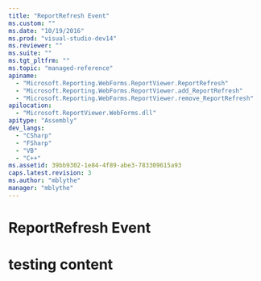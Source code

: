 ```yaml
---
title: "ReportRefresh Event"
ms.custom: ""
ms.date: "10/19/2016"
ms.prod: "visual-studio-dev14"
ms.reviewer: ""
ms.suite: ""
ms.tgt_pltfrm: ""
ms.topic: "managed-reference"
apiname: 
  - "Microsoft.Reporting.WebForms.ReportViewer.ReportRefresh"
  - "Microsoft.Reporting.WebForms.ReportViewer.add_ReportRefresh"
  - "Microsoft.Reporting.WebForms.ReportViewer.remove_ReportRefresh"
apilocation: 
  - "Microsoft.ReportViewer.WebForms.dll"
apitype: "Assembly"
dev_langs: 
  - "CSharp"
  - "FSharp"
  - "VB"
  - "C++"
ms.assetid: 39bb9302-1e84-4f89-abe3-783309615a93
caps.latest.revision: 3
ms.author: "mblythe"
manager: "mblythe"
---
```

# ReportRefresh Event
# testing content